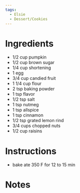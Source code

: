 ```yaml
---
tags:
  - Elsie
  - Dessert/Cookies
---
```

# Ingredients
- 1/2 cup pumpkin
- 1/2 cup brown sugar
- 1/4 cup shortening
- 1 egg
- 3/4 cup candied fruit
- 1 1/4 cup flour
- 2 tsp baking powder
- 1 tsp flavor
- 1/2 tsp salt
- 1 tsp nutmeg
- 1 tsp allspice
- 1 tsp cinnamon
- 1/2 tsp grated lemon rind
- 3/4 cups chopped nuts
- 1/2 cup raisins
# Instructions
 - bake ate 350 F for 12 to 15 min
# Notes